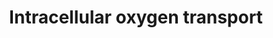 ---
authors:
- ReactomeTeam
description: 'Globins are heme-containing proteins that reversibly bind molecular
  oxygen.  Humans contain at least 5 types of globins: hemoglobins, myoglobin, cytoglobin,
  neuroglobin, and androglobin (reviewed in Burmester et al. 2014). Myoglobin, neuroglobin,
  and cytoglobin are cytosolic globins with similar affinities for oxygen (reviewed
  in Hankeln et al. 2005). Androglobin is a more distantly related globin of uncertain
  function that is expressed in testes (Hoogewijs et al. 2012). Myoglobin is predominantly
  expressed in muscle tissue (reviewed in Helbo et al. 2013), neuroglobin is expressed
  in neurons, and cytoglobin is expressed in connective tissue fibroblasts and smooth
  muscle cells (reviewed in Pesce et al. 2002, Hankeln et al. 2004, Ascenzi et al.
  2016). Whereas myoglobin contains pentacoordinated heme iron, neuroglobin and cytoglobin
  contain hexacoordinated heme iron: the iron atom is bound by 4 nitrogen atoms of
  heme and 2 histidine residues of the globin. Binding by one of the histidines is
  reversible, which allows the iron atom to bind various ligands such as molecular
  oxygen, carbon monoxide, and nitric oxide (reviewed in Kakar et al. 2010). Neuroglobin
  may function in oxygen homeostasis, however the importance of its oxygen-binding
  activity is unclear (reviewed in Pesce et al. 2002, Hankeln et al. 2005). Cytoglobin
  may function in nitric oxide metabolism (Thuy et al. 2016, Liu et al. 2017). Globins
  can also regulate oxygen homeostasis via reactions with nitric oxide (NO), a vasodilator.
  Oxygenated globins scavenge NO by oxidation while deoxygenated globins can act as
  a nitrite reductase to produce NO (reviewed in Hendgen-Cotta et al. 2014, Tejero
  and Gladwin 2014).   View original pathway at [http://www.reactome.org/PathwayBrowser/#DIAGRAM=8981607
  Reactome].'
last-edited: 2021-01-25
organisms:
- Homo sapiens
redirect_from:
- /index.php/Pathway:WP4064
- /instance/WP4064
schema-jsonld:
- '@context': https://schema.org/
  '@id': https://wikipathways.github.io/pathways/WP4064.html
  '@type': Dataset
  creator:
    '@type': Organization
    name: WikiPathways
  description: 'Globins are heme-containing proteins that reversibly bind molecular
    oxygen.  Humans contain at least 5 types of globins: hemoglobins, myoglobin, cytoglobin,
    neuroglobin, and androglobin (reviewed in Burmester et al. 2014). Myoglobin, neuroglobin,
    and cytoglobin are cytosolic globins with similar affinities for oxygen (reviewed
    in Hankeln et al. 2005). Androglobin is a more distantly related globin of uncertain
    function that is expressed in testes (Hoogewijs et al. 2012). Myoglobin is predominantly
    expressed in muscle tissue (reviewed in Helbo et al. 2013), neuroglobin is expressed
    in neurons, and cytoglobin is expressed in connective tissue fibroblasts and smooth
    muscle cells (reviewed in Pesce et al. 2002, Hankeln et al. 2004, Ascenzi et al.
    2016). Whereas myoglobin contains pentacoordinated heme iron, neuroglobin and
    cytoglobin contain hexacoordinated heme iron: the iron atom is bound by 4 nitrogen
    atoms of heme and 2 histidine residues of the globin. Binding by one of the histidines
    is reversible, which allows the iron atom to bind various ligands such as molecular
    oxygen, carbon monoxide, and nitric oxide (reviewed in Kakar et al. 2010). Neuroglobin
    may function in oxygen homeostasis, however the importance of its oxygen-binding
    activity is unclear (reviewed in Pesce et al. 2002, Hankeln et al. 2005). Cytoglobin
    may function in nitric oxide metabolism (Thuy et al. 2016, Liu et al. 2017). Globins
    can also regulate oxygen homeostasis via reactions with nitric oxide (NO), a vasodilator.
    Oxygenated globins scavenge NO by oxidation while deoxygenated globins can act
    as a nitrite reductase to produce NO (reviewed in Hendgen-Cotta et al. 2014, Tejero
    and Gladwin 2014).   View original pathway at [http://www.reactome.org/PathwayBrowser/#DIAGRAM=8981607
    Reactome].'
  keywords:
  - CYGB dimer
  - 'MB '
  - NGB:ferroheme b:O2
  - CYGB dimer:O2
  - 'CYGB '
  - 'NGB '
  - 'heme '
  - NGB:ferroheme b
  - MB:ferroheme b
  - O2
  - MB:ferroheme b:O2
  - 'O2 '
  license: CC0
  name: Intracellular oxygen transport
seo: CreativeWork
title: Intracellular oxygen transport
wpid: WP4064
---